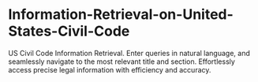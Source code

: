 # Information-Retrieval-on-United-States-Civil-Code
US Civil Code Information Retrieval. Enter queries in natural language, and seamlessly navigate to the most relevant title and section. Effortlessly access precise legal information with efficiency and accuracy.
